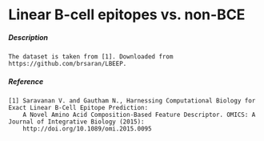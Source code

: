 # Linear B-cell epitopes vs. non-BCE

##### Description

    The dataset is taken from [1]. Downloaded from https://github.com/brsaran/LBEEP. 
    
##### Reference

    [1] Saravanan V. and Gautham N., Harnessing Computational Biology for Exact Linear B-Cell Epitope Prediction: 
        A Novel Amino Acid Composition-Based Feature Descriptor. OMICS: A Journal of Integrative Biology (2015):
        http://doi.org/10.1089/omi.2015.0095
    
